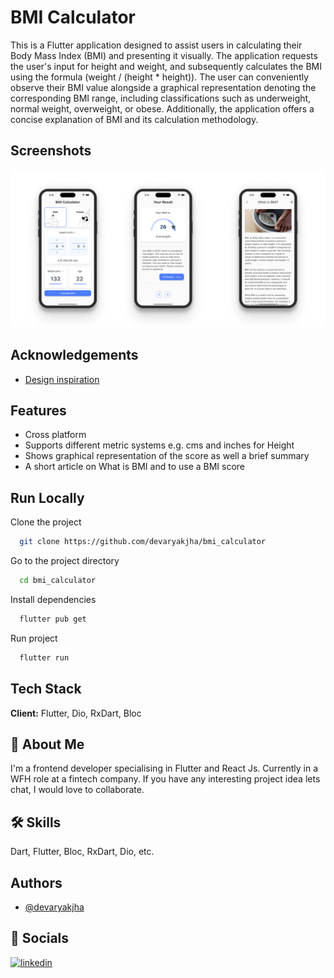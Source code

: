 # BMI Calculator

This is a Flutter application designed to assist users in calculating their Body Mass Index (BMI) and presenting it visually. The application requests the user's input for height and weight, and subsequently calculates the BMI using the formula (weight / (height * height)). The user can conveniently observe their BMI value alongside a graphical representation denoting the corresponding BMI range, including classifications such as underweight, normal weight, overweight, or obese. Additionally, the application offers a concise explanation of BMI and its calculation methodology.

## Screenshots

![App Screenshot](/assets/ss_1.png)

## Acknowledgements

- [Design inspiration](https://dribbble.com/shots/14076282-BMI-calculator-Daily-UI-004)

## Features

- Cross platform
- Supports different metric systems e.g. cms and inches for Height
- Shows graphical representation of the score as well a brief summary
- A short article on What is BMI and to use a BMI score

## Run Locally

Clone the project

```bash
  git clone https://github.com/devaryakjha/bmi_calculator
```

Go to the project directory

```bash
  cd bmi_calculator
```

Install dependencies

```bash
  flutter pub get
```

Run project

```bash
  flutter run
```

## Tech Stack

**Client:** Flutter, Dio, RxDart, Bloc

## 🚀 About Me

I'm a frontend developer specialising in Flutter and React Js. Currently in a WFH role at a fintech company. If you have any interesting project idea lets chat, I would love to collaborate.

## 🛠 Skills

Dart, Flutter, Bloc, RxDart, Dio, etc.

## Authors

- [@devaryakjha](https://github.com/devaryakjha)

## 🔗 Socials

[![linkedin](https://img.shields.io/badge/linkedin-0A66C2?style=for-the-badge&logo=linkedin&logoColor=white)](https://www.linkedin.com/in/devaryakjha/)
